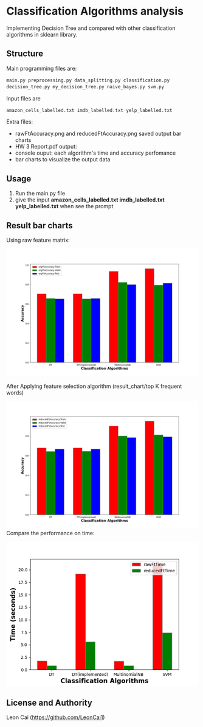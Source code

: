 # Classification Algorithms analysis

Implementing Decision Tree and compared with other classification algorithms in sklearn library.

## Structure
Main programming files are:
```bash
main.py preprocessing.py data_splitting.py classification.py 
decision_tree.py my_decision_tree.py naive_bayes.py svm.py
```
Input files are
```bash
amazon_cells_labelled.txt imdb_labelled.txt yelp_labelled.txt
```
Extra files:
- rawFtAccuracy.png and reducedFtAccuracy.png saved output bar charts
- HW 3 Report.pdf
output:
 - console ouput: each algorithm's time and accuracy perfomance
 -  bar charts to visualize the output data

## Usage

1. Run the main.py file
2. give the input **amazon_cells_labelled.txt imdb_labelled.txt yelp_labelled.txt** when see the prompt

## Result bar charts
 Using raw feature matrix:
 
 ![Accuracy before using feature selection](result_chart/rawFtAccuracy.png)
 
 After Applying feature selection algorithm (result_chart/top K frequent words)
 
 ![Accuracy after using feature selection](result_chart/reducedFtAccuracy.png)
 Compare the performance on time:
 
 ![Time comparision](result_chart/classificationTime.png)
 
## License and Authority
Leon Cai (https://github.com/LeonCai1)
